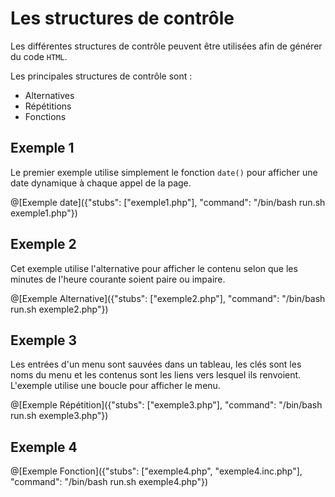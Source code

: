 # Les structures de contrôle

Les différentes structures de contrôle peuvent être utilisées afin de générer du code `HTML`. 

Les principales structures de contrôle sont : 
- Alternatives
- Répétitions
- Fonctions

## Exemple 1

Le premier exemple utilise simplement le fonction `date()` pour afficher une date dynamique à chaque appel de la page.

@[Exemple date]({"stubs": ["exemple1.php"], "command": "/bin/bash run.sh exemple1.php"})

## Exemple 2

Cet exemple utilise l'alternative pour afficher le contenu selon que les minutes de l'heure courante soient paire ou impaire.

@[Exemple Alternative]({"stubs": ["exemple2.php"], "command": "/bin/bash run.sh exemple2.php"})

## Exemple 3

Les entrées d'un menu sont sauvées dans un tableau, les clés sont les noms du menu et les contenus sont les liens vers lesquel ils renvoient. L'exemple utilise une boucle pour afficher le menu.

@[Exemple Répétition]({"stubs": ["exemple3.php"], "command": "/bin/bash run.sh exemple3.php"})

## Exemple 4

@[Exemple Fonction]({"stubs": ["exemple4.php", "exemple4.inc.php"], "command": "/bin/bash run.sh exemple4.php"})
